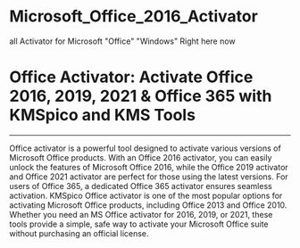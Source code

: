 # Microsoft_Office_2016_Activator

all Activator for Microsoft "Office" "Windows" 
Right here now


# Office Activator: Activate Office 2016, 2019, 2021 & Office 365 with KMSpico and KMS Tools
______________________________________________________________________________________________
Office activator is a powerful tool designed to activate various versions of Microsoft Office products. With an Office 2016 activator, you can easily unlock the features of Microsoft Office 2016, while the Office 2019 activator and Office 2021 activator are perfect for those using the latest versions. For users of Office 365, a dedicated Office 365 activator ensures seamless activation. KMSpico Office activator is one of the most popular options for activating Microsoft Office products, including Office 2013 and Office 2010. Whether you need an MS Office activator for 2016, 2019, or 2021, these tools provide a simple, safe way to activate your Microsoft Office suite without purchasing an official license.


